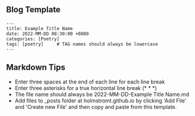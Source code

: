 ## Blog Template

```
---
title: Example Title Name
date: 2022-MM-DD 08:30:00 +0800
categories: [Poetry]
tags: [poetry]     # TAG names should always be lowercase
---
```

## Markdown Tips

- Enter three spaces at the end of each line for each line break   
- Enter three asterisks for a true horizontal line break (* * *)   
- The file name should always be 2022-MM-DD-Example Title Name.md   
- Add files to _posts folder at holmstromt.github.io by clicking 'Add File' and 'Create new File' and then copy and paste from this template.   
